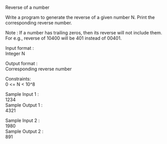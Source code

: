 Reverse of a number



Write a program to generate the reverse of a given number N. Print the corresponding reverse number.          

Note : If a number has trailing zeros, then its reverse will not include them. For e.g., reverse of 10400 will be 401 instead of 00401.       

Input format :       
Integer N     

Output format :    
Corresponding reverse number      

Constraints:       
0 <= N < 10^8        

Sample Input 1 :       
1234          
Sample Output 1 :        
4321          

Sample Input 2 :      
1980      
Sample Output 2 :      
891         

